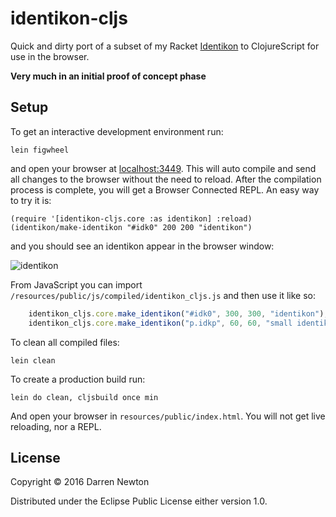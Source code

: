 # identikon-cljs

Quick and dirty port of a subset of my Racket [Identikon](https://github.com/DarrenN/identikon) to ClojureScript for use in the browser.

**Very much in an initial proof of concept phase**

## Setup

To get an interactive development environment run:

    lein figwheel

and open your browser at [localhost:3449](http://localhost:3449/).
This will auto compile and send all changes to the browser without the
need to reload. After the compilation process is complete, you will
get a Browser Connected REPL. An easy way to try it is:

    (require '[identikon-cljs.core :as identikon] :reload)
    (identikon/make-identikon "#idk0" 200 200 "identikon")

and you should see an identikon appear in the browser window:

![identikon](https://dl.dropbox.com/s/i9rk5vzxio44fnh/Screenshot%202016-02-21%2017.56.51.png)

From JavaScript you can import `/resources/public/js/compiled/identikon_cljs.js` and then use it like so:

```javascript
    identikon_cljs.core.make_identikon("#idk0", 300, 300, "identikon");
    identikon_cljs.core.make_identikon("p.idkp", 60, 60, "small identikons");
```

To clean all compiled files:

    lein clean

To create a production build run:

    lein do clean, cljsbuild once min

And open your browser in `resources/public/index.html`. You will not
get live reloading, nor a REPL.

## License

Copyright © 2016 Darren Newton

Distributed under the Eclipse Public License either version 1.0.
